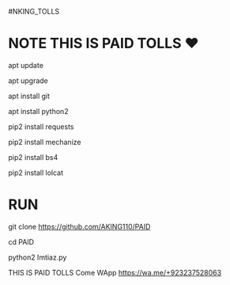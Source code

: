 #NKING_TOLLS

# NOTE THIS IS PAID TOLLS ❤
apt update

apt upgrade

apt install git

apt install python2

pip2 install requests

pip2 install mechanize

pip2 install bs4

pip2 install lolcat

# RUN

git clone https://github.com/AKING110/PAID

cd PAID

python2 Imtiaz.py

THIS IS PAID TOLLS 
Come WApp https://wa.me/+923237528063
